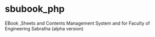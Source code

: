 # sbubook_php
EBook ,Sheets and Contents Management System and  for Faculty of Engineering Sabratha (alpha version) 
